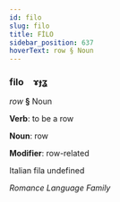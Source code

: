 ```yaml
---
id: filo
slug: filo
title: FİLO
sidebar_position: 637
hoverText: row § Noun
---
```


### filo&emsp;<span kind="abugida">ɤɟʓ</span>

*row* **§** Noun

**Verb**: to be a row

**Noun**: row

**Modifier**: row-related

Italian fila undefined

*Romance Language Family*